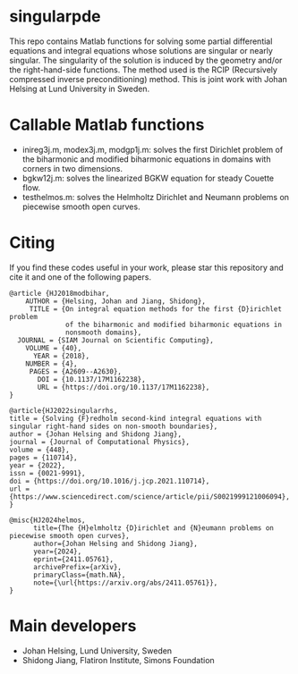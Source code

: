 # singularpde

This repo contains Matlab functions for solving some partial differential equations and integral equations whose solutions are singular or nearly singular.
The singularity of the solution is induced by the geometry and/or the right-hand-side functions. The method used is the RCIP (Recursively compressed inverse preconditioning) 
method. This is joint work with Johan Helsing at Lund University in Sweden.

# Callable Matlab functions

* inireg3j.m, modex3j.m, modgp1j.m: solves the first Dirichlet problem of the biharmonic and modified biharmonic equations in domains with corners in two dimensions.
* bgkw12j.m: solves the linearized BGKW equation for steady Couette flow.
* testhelmos.m: solves the Helmholtz Dirichlet and Neumann problems on piecewise smooth open curves.

# Citing

If you find these codes useful in your work, please star this repository and cite it and one of the following papers. 


```
@article {HJ2018modbihar,
    AUTHOR = {Helsing, Johan and Jiang, Shidong},
     TITLE = {On integral equation methods for the first {D}irichlet problem
              of the biharmonic and modified biharmonic equations in
              nonsmooth domains},
  JOURNAL = {SIAM Journal on Scientific Computing},
    VOLUME = {40},
      YEAR = {2018},
    NUMBER = {4},
     PAGES = {A2609--A2630},
       DOI = {10.1137/17M1162238},
       URL = {https://doi.org/10.1137/17M1162238},
}
```
```
@article{HJ2022singularrhs,
title = {Solving {F}redholm second-kind integral equations with singular right-hand sides on non-smooth boundaries},
author = {Johan Helsing and Shidong Jiang},
journal = {Journal of Computational Physics},
volume = {448},
pages = {110714},
year = {2022},
issn = {0021-9991},
doi = {https://doi.org/10.1016/j.jcp.2021.110714},
url = {https://www.sciencedirect.com/science/article/pii/S0021999121006094},
}
```
```
@misc{HJ2024helmos,
      title={The {H}elmholtz {D}irichlet and {N}eumann problems on piecewise smooth open curves}, 
      author={Johan Helsing and Shidong Jiang},
      year={2024},
      eprint={2411.05761},
      archivePrefix={arXiv},
      primaryClass={math.NA},
      note={\url{https://arxiv.org/abs/2411.05761}},
}
```

# Main developers

* Johan Helsing, Lund University, Sweden
* Shidong Jiang, Flatiron Institute, Simons Foundation

